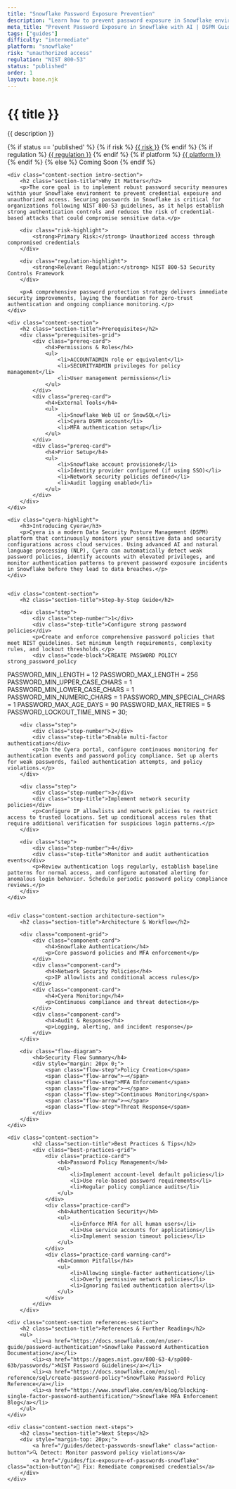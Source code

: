 ```yaml
---
title: "Snowflake Password Exposure Prevention"
description: "Learn how to prevent password exposure in Snowflake environments. Follow step-by-step guidance for NIST 800-53 compliance and secure authentication."
meta_title: "Prevent Password Exposure in Snowflake with AI | DSPM Guide"
tags: ["guides"]
difficulty: "intermediate"
platform: "snowflake"
risk: "unauthorized access"
regulation: "NIST 800-53"
status: "published"
order: 1
layout: base.njk
---
```


<div class="container">
    <div class="header">
        <h1>{{ title }}</h1>
        <p>{{ description }}</p>
        <div class="guide-tags-container">
			<div class="guide-tags-wrapper">
		    {% if status == 'published' %}
		        {% if risk %}
		        <a href="/risk/{{ risk | downcase | replace: ' ', '-' }}/" class="guide-tag risk">{{ risk }}</a>
		        {% endif %}
		        {% if regulation %}
		        <a href="/regulation/{{ regulation | downcase | replace: ' ', '-' }}/" class="guide-tag regulation">{{ regulation }}</a>
		        {% endif %}
		        {% if platform %}
		        <a href="/platforms/{{ platform | downcase | replace: ' ', '-' }}/" class="guide-tag platform">{{ platform }}</a>
		        {% endif %}
		    {% else %}
		        <span class="guide-tag coming-soon">Coming Soon</span>
		    {% endif %}
		</div>
		</div>
    </div>

    <div class="content-section intro-section">
        <h2 class="section-title">Why It Matters</h2>
        <p>The core goal is to implement robust password security measures within your Snowflake environment to prevent credential exposure and unauthorized access. Securing passwords in Snowflake is critical for organizations following NIST 800-53 guidelines, as it helps establish strong authentication controls and reduces the risk of credential-based attacks that could compromise sensitive data.</p>
        
        <div class="risk-highlight">
            <strong>Primary Risk:</strong> Unauthorized access through compromised credentials
        </div>
        
        <div class="regulation-highlight">
            <strong>Relevant Regulation:</strong> NIST 800-53 Security Controls Framework
        </div>
        
        <p>A comprehensive password protection strategy delivers immediate security improvements, laying the foundation for zero-trust authentication and ongoing compliance monitoring.</p>
    </div>

    <div class="content-section">
        <h2 class="section-title">Prerequisites</h2>
        <div class="prerequisites-grid">
            <div class="prereq-card">
                <h4>Permissions & Roles</h4>
                <ul>
                    <li>ACCOUNTADMIN role or equivalent</li>
                    <li>SECURITYADMIN privileges for policy management</li>
                    <li>User management permissions</li>
                </ul>
            </div>
            <div class="prereq-card">
                <h4>External Tools</h4>
                <ul>
                    <li>Snowflake Web UI or SnowSQL</li>
                    <li>Cyera DSPM account</li>
                    <li>MFA authentication setup</li>
                </ul>
            </div>
            <div class="prereq-card">
                <h4>Prior Setup</h4>
                <ul>
                    <li>Snowflake account provisioned</li>
                    <li>Identity provider configured (if using SSO)</li>
                    <li>Network security policies defined</li>
                    <li>Audit logging enabled</li>
                </ul>
            </div>
        </div>
    </div>
	
    <div class="cyera-highlight">
        <h3>Introducing Cyera</h3>
        <p>Cyera is a modern Data Security Posture Management (DSPM) platform that continuously monitors your sensitive data and security configurations across cloud services. Using advanced AI and natural language processing (NLP), Cyera can automatically detect weak password policies, identify accounts with elevated privileges, and monitor authentication patterns to prevent password exposure incidents in Snowflake before they lead to data breaches.</p>
    </div>
	

    <div class="content-section">
        <h2 class="section-title">Step-by-Step Guide</h2>
        
        <div class="step">
            <div class="step-number">1</div>
            <div class="step-title">Configure strong password policies</div>
            <p>Create and enforce comprehensive password policies that meet NIST guidelines. Set minimum length requirements, complexity rules, and lockout thresholds.</p>
            <div class="code-block">CREATE PASSWORD POLICY strong_password_policy
  PASSWORD_MIN_LENGTH = 12
  PASSWORD_MAX_LENGTH = 256
  PASSWORD_MIN_UPPER_CASE_CHARS = 1
  PASSWORD_MIN_LOWER_CASE_CHARS = 1
  PASSWORD_MIN_NUMERIC_CHARS = 1
  PASSWORD_MIN_SPECIAL_CHARS = 1
  PASSWORD_MAX_AGE_DAYS = 90
  PASSWORD_MAX_RETRIES = 5
  PASSWORD_LOCKOUT_TIME_MINS = 30;</div>
        </div>

        <div class="step">
            <div class="step-number">2</div>
            <div class="step-title">Enable multi-factor authentication</div>
            <p>In the Cyera portal, configure continuous monitoring for authentication events and password policy compliance. Set up alerts for weak passwords, failed authentication attempts, and policy violations.</p>
        </div>

        <div class="step">
            <div class="step-number">3</div>
            <div class="step-title">Implement network security policies</div>
            <p>Configure IP allowlists and network policies to restrict access to trusted locations. Set up conditional access rules that require additional verification for suspicious login patterns.</p>
        </div>

        <div class="step">
            <div class="step-number">4</div>
            <div class="step-title">Monitor and audit authentication events</div>
            <p>Review authentication logs regularly, establish baseline patterns for normal access, and configure automated alerting for anomalous login behavior. Schedule periodic password policy compliance reviews.</p>
        </div>
    </div>


    <div class="content-section architecture-section">
        <h2 class="section-title">Architecture & Workflow</h2>
        
        <div class="component-grid">
            <div class="component-card">
                <h4>Snowflake Authentication</h4>
                <p>Core password policies and MFA enforcement</p>
            </div>
            <div class="component-card">
                <h4>Network Security Policies</h4>
                <p>IP allowlists and conditional access rules</p>
            </div>
            <div class="component-card">
                <h4>Cyera Monitoring</h4>
                <p>Continuous compliance and threat detection</p>
            </div>
            <div class="component-card">
                <h4>Audit & Response</h4>
                <p>Logging, alerting, and incident response</p>
            </div>
        </div>

        <div class="flow-diagram">
            <h4>Security Flow Summary</h4>
            <div style="margin: 20px 0;">
                <span class="flow-step">Policy Creation</span>
                <span class="flow-arrow">→</span>
                <span class="flow-step">MFA Enforcement</span>
                <span class="flow-arrow">→</span>
                <span class="flow-step">Continuous Monitoring</span>
                <span class="flow-arrow">→</span>
                <span class="flow-step">Threat Response</span>
            </div>
        </div>
    </div>

	<div class="content-section">
	        <h2 class="section-title">Best Practices & Tips</h2>
	        <div class="best-practices-grid">
	            <div class="practice-card">
	                <h4>Password Policy Management</h4>
	                <ul>
	                    <li>Implement account-level default policies</li>
	                    <li>Use role-based password requirements</li>
	                    <li>Regular policy compliance audits</li>
	                </ul>
	            </div>
	            <div class="practice-card">
	                <h4>Authentication Security</h4>
	                <ul>
	                    <li>Enforce MFA for all human users</li>
	                    <li>Use service accounts for applications</li>
	                    <li>Implement session timeout policies</li>
	                </ul>
	            </div>
	            <div class="practice-card warning-card">
	                <h4>Common Pitfalls</h4>
	                <ul>
	                    <li>Allowing single-factor authentication</li>
	                    <li>Overly permissive network policies</li>
	                    <li>Ignoring failed authentication alerts</li>
	                </ul>
	            </div>
	        </div>
	    </div>

    <div class="content-section references-section">
        <h2 class="section-title">References & Further Reading</h2>
        <ul>
            <li><a href="https://docs.snowflake.com/en/user-guide/password-authentication">Snowflake Password Authentication Documentation</a></li>
            <li><a href="https://pages.nist.gov/800-63-4/sp800-63b/passwords/">NIST Password Guidelines</a></li>
            <li><a href="https://docs.snowflake.com/en/sql-reference/sql/create-password-policy">Snowflake Password Policy Reference</a></li>
            <li><a href="https://www.snowflake.com/en/blog/blocking-single-factor-password-authentification/">Snowflake MFA Enforcement Blog</a></li>
        </ul>
    </div>

    <div class="content-section next-steps">
        <h2 class="section-title">Next Steps</h2>
        <div style="margin-top: 20px;">
            <a href="/guides/detect-passwords-snowflake" class="action-button">🔍 Detect: Monitor password policy violations</a>
            <a href="/guides/fix-exposure-of-passwords-snowflake" class="action-button">🔧 Fix: Remediate compromised credentials</a>
        </div>
    </div>
</div>